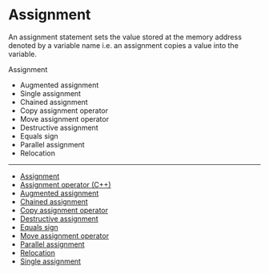 # Assignment

An assignment statement sets the value stored at the memory address denoted by a variable name i.e. an assignment copies a value into the variable.

Assignment
- Augmented assignment
- Single assignment
- Chained assignment
- Copy assignment operator
- Move assignment operator
- Destructive assignment
- Equals sign
- Parallel assignment
- Relocation


---

- [Assignment](https://en.wikipedia.org/wiki/Assignment_(computer_science))
- [Assignment operator (C++)](https://en.wikipedia.org/wiki/Assignment_operator_(C%2B%2B))
- [Augmented assignment](https://en.wikipedia.org/wiki/Augmented_assignment)
- [Chained assignment](https://en.wikipedia.org/wiki/Chained_assignment)
- [Copy assignment operator](https://en.wikipedia.org/wiki/Copy_assignment_operator)
- [Destructive assignment](https://en.wikipedia.org/wiki/Destructive_assignment)
- [Equals sign](https://en.wikipedia.org/wiki/Equals_sign)
- [Move assignment operator](https://en.wikipedia.org/wiki/Move_assignment_operator)
- [Parallel assignment](https://en.wikipedia.org/wiki/Parallel_assignment)
- [Relocation](https://en.wikipedia.org/wiki/Relocation_(computing))
- [Single assignment](https://en.wikipedia.org/wiki/Single_assignment)